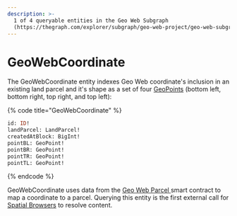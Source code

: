 ```yaml
---
description: >-
  1 of 4 queryable entities in the Geo Web Subgraph
  (https://thegraph.com/explorer/subgraph/geo-web-project/geo-web-subgraph)
---
```


# GeoWebCoordinate

The GeoWebCoordinate entity indexes Geo Web coordinate's inclusion in an existing land parcel and it's shape as a set of four [GeoPoints](geopoint.md) (bottom left, bottom right, top right, and top left):

{% code title="GeoWebCoordinate" %}
```graphql
id: ID!
landParcel: LandParcel!
createdAtBlock: BigInt!
pointBL: GeoPoint!
pointBR: GeoPoint!
pointTR: GeoPoint!
pointTL: GeoPoint!
```
{% endcode %}

GeoWebCoordinate uses data from the [Geo Web Parcel ](broken-reference)smart contract to map a coordinate to a parcel. Querying this entity is the first external call for [Spatial Browsers](../spatial-browsers.md) to resolve content.&#x20;
